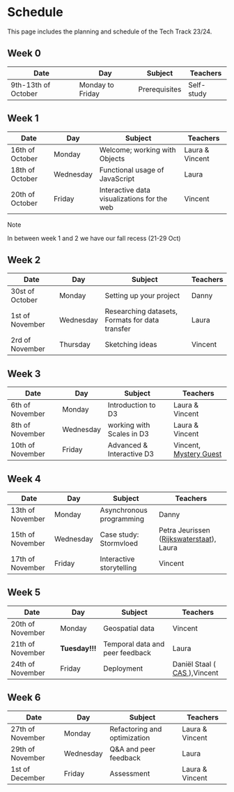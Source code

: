 # Schedule

This page includes the planning and schedule of the Tech Track 23/24.

## Week 0

<table style="width:100%">
  <thead>
    <tr>
      <th><strong>Date</strong></th>
      <th><strong>Day</strong></th>
      <th><strong>Subject</strong></th>
      <th><strong>Teachers</strong></th>
    </tr>
  </thead>
  <tbody>
   	<tr>
  		<td>9th-13th of October</td>
  		<td>Monday to Friday</td>
  		<td>Prerequisites</td>
  		<td>Self-study</td>
  	</tr>
  </tbody>
</table>

## Week 1

<table style="width:100%">
  <thead>
    <tr>
      <th><strong>Date</strong></th>
      <th><strong>Day</strong></th>
      <th><strong>Subject</strong></th>
      <th><strong>Teachers</strong></th>
    </tr>
  </thead>
  <tbody>
  	<tr>
  		<td>16th of October</td>
  		<td>Monday</td>
  		<td>Welcome; working with Objects</td>
  		<td>Laura & Vincent</td>
  	</tr>
  	<tr>
  		<td>18th of October</td>
  		<td>Wednesday</td>
  		<td>Functional usage of JavaScript</td>
  		<td>Laura</td>
  	</tr>
   	<tr>
  		<td>20th of October</td>
  		<td>Friday</td>
  		<td>Interactive data visualizations for the web</td>
  		<td>Vincent</td>
  	</tr>
  </tbody>
</table>

> [!NOTE]
> In between week 1 and 2 we have our fall recess (21-29 Oct)

## Week 2

<table style="width:100%">
  <thead>
    <tr>
      <th><strong>Date</strong></th>
      <th><strong>Day</strong></th>
      <th><strong>Subject</strong></th>
      <th><strong>Teachers</strong></th>
    </tr>
  </thead>
  <tbody>
  	<tr>
  		<td>30st of October</td>
  		<td>Monday</td>
  		<td>Setting up your project</td>
  		<td>Danny</td>
  	</tr>
  	<tr>
  		<td>1st of November</td>
  		<td>Wednesday</td>
  		<td>Researching datasets, Formats for data transfer</td>
  		<td>Laura</td>
  	</tr>
   	<tr>
  		<td>2rd of November</td>
  		<td>Thursday</td>
  		<td>Sketching ideas</td>
  		<td>Vincent</td>
  	</tr>
  </tbody>
 </table>

## Week 3

<table style="width:100%">
  <thead>
    <tr>
      <th><strong>Date</strong></th>
      <th><strong>Day</strong></th>
      <th><strong>Subject</strong></th>
      <th><strong>Teachers</strong></th>
    </tr>
  </thead>
  <tbody>
  	<tr>
  		<td>6th of November</td>
  		<td>Monday</td>
  		<td>Introduction to D3</td>
  		<td>Laura & Vincent</td>
  	</tr>
  	<tr>
  		<td>8th of November</td>
  		<td>Wednesday</td>
  		<td>working with Scales in D3</td>
  		<td>Laura & Vincent</td>
  		<!--td><a href="https://clarify.nl/">Wimer Hazenberg (Clarify)</a></td-->
  	</tr>
   	<tr>
  		<td>10th of November</td>
  		<td>Friday</td>
  		<td>Advanced & Interactive D3</td>
  		<td>Vincent, <a href="https://github.com/roberrrt-s"> Mystery Guest</a></td>
  	</tr>
  </tbody>
 </table>

## Week 4

<table style="width:100%">
  <thead>
    <tr>
      <th><strong>Date</strong></th>
      <th><strong>Day</strong></th>
      <th><strong>Subject</strong></th>
      <th><strong>Teachers</strong></th>
    </tr>
  </thead>
  <tbody>
  	<tr>
  		<td>13th of November</td>
  		<td>Monday</td>
  		<td>Asynchronous programming</td>
  		<td>Danny</td>
  	</tr>
  	<tr>
  		<td>15th of November</td>
  		<td>Wednesday</td>
  		<!--td>Animation; documenting your tech research</td-->
  		<!--td>Laura</td-->
  		<td>Case study: Stormvloed</td>
  		<td>Petra Jeurissen (<a href="https://waterinfo.rws.nl/#/publiek/golfhoogte">Rijkswaterstaat</a>), Laura</td-->
  	</tr>
   	<tr>
  		<td>17th of November</td>
  		<td>Friday</td>
  		<td>Interactive storytelling</td>
  		<td>Vincent</td>
  	</tr>
  </tbody>
 </table>

 ## Week 5

<table style="width:100%">
  <thead>
    <tr>
      <th><strong>Date</strong></th>
      <th><strong>Day</strong></th>
      <th><strong>Subject</strong></th>
      <th><strong>Teachers</strong></th>
    </tr>
  </thead>
  <tbody>
  	<tr>
  		<td>20th of November</td>
  		<td>Monday</td>
  		<td>Geospatial data</td>
  		<td>Vincent</td>
  	</tr>
  	<tr>
  		<td>21th of November</td>
  		<td><strong>Tuesday!!!</strong></td>
  		<td>Temporal data and peer feedback</td>
  		<td>Laura</td>
  	</tr>
   	<tr>
  		<td>24th of November</td>
  		<td>Friday</td>
  		<td>Deployment</td>
  		<td>Daniël Staal (<a href="https://climateadaptationservices.com/expertises/we-maken-klimaatvisualisaties/" > CAS </a>),Vincent</td>
  	</tr>
  </tbody>
 </table>

## Week 6

<table style="width:100%">
  <thead>
    <tr>
      <th><strong>Date</strong></th>
      <th><strong>Day</strong></th>
      <th><strong>Subject</strong></th>
      <th><strong>Teachers</strong></th>
    </tr>
  </thead>
  <tbody>
  	<tr>
  		<td>27th of November</td>
  		<td>Monday</td>
  		<td>Refactoring and optimization</td>
  		<td>Laura & Vincent</td>
  	</tr>
  	<tr>
  		<td>29th of November</td>
  		<td>Wednesday</td>
  		<td>Q&A and peer feedback</td>
  		<td>Laura</td>
  	</tr>
   	<tr>
  		<td>1st of December</td>
  		<td>Friday</td>
  		<td>Assessment</td>
  		<td>Laura & Vincent</td>
  	</tr>
  </tbody>
 </table>
